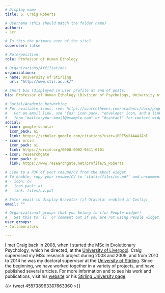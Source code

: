 ```yaml
---
# Display name
title: S. Craig Roberts

# Username (this should match the folder name)
authors:
- scr

# Is this the primary user of the site?
superuser: false

# Role/position
role: Professor of Human Ethology

# Organizations/Affiliations
organizations:
- name: University of Stirling
  url: "http://www.stir.ac.uk/"

# Short bio (displayed in user profile at end of posts)
bio: Professor of Human Ethology (Division of Psychology, University of Stirling, Stirling, UK), and President of the [International Society for Human Ethology (ISHE)](http://www.ishe.org/).

# Social/Academic Networking
# For available icons, see: https://sourcethemes.com/academic/docs/page-builder/#icons
#   For an email link, use "fas" icon pack, "envelope" icon, and a link in the
#   form "mailto:your-email@example.com" or "#contact" for contact widget.
social:
- icon: google-scholar
  icon_pack: ai
  link: https://scholar.google.com/citations?user=jPPF5y0AAAAJ&hl
- icon: orcid
  icon_pack: ai
  link: https://orcid.org/0000-0002-9641-6101
- icon: researchgate
  icon_pack: ai
  link: https://www.researchgate.net/profile/S_Roberts

# Link to a PDF of your resume/CV from the About widget.
# To enable, copy your resume/CV to `static/files/cv.pdf` and uncomment the lines below.
# - icon: cv
#   icon_pack: ai
#   link: files/cv.pdf

# Enter email to display Gravatar (if Gravatar enabled in Config)
email: ""

# Organizational groups that you belong to (for People widget)
#   Set this to `[]` or comment out if you are not using People widget.
user_groups:
- Collaborators

---
```


I met Craig back in 2008, when I started the MSc in Evolutionary Psychology, which he directed, at the [University of Liverpool](https://www.liverpool.ac.uk/). Craig supervised my MSc research project during 2008 and 2009, and from 2010 to 2014 he was my doctoral supervisor at the [University of Stirling](http://www.stir.ac.uk/). Since the beginning, we have worked together in a variety of projects, and have published several articles. For more information and to see his work and publications, visit his [website](https://www.scraigroberts.com/) or his [Stirling University page](https://www.stir.ac.uk/people/255834).

{{< tweet 455738963307663360 >}}
